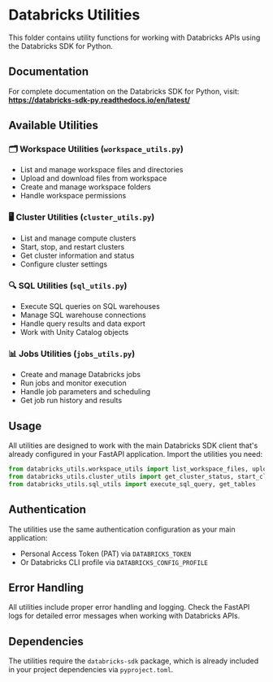 # Databricks Utilities

This folder contains utility functions for working with Databricks APIs using the Databricks SDK for Python.

## Documentation

For complete documentation on the Databricks SDK for Python, visit:
**https://databricks-sdk-py.readthedocs.io/en/latest/**

## Available Utilities

### 🗂️ Workspace Utilities (`workspace_utils.py`)
- List and manage workspace files and directories
- Upload and download files from workspace
- Create and manage workspace folders
- Handle workspace permissions

### 🖥️ Cluster Utilities (`cluster_utils.py`)
- List and manage compute clusters
- Start, stop, and restart clusters
- Get cluster information and status
- Configure cluster settings

### 🔍 SQL Utilities (`sql_utils.py`)
- Execute SQL queries on SQL warehouses
- Manage SQL warehouse connections
- Handle query results and data export
- Work with Unity Catalog objects

### 📊 Jobs Utilities (`jobs_utils.py`)
- Create and manage Databricks jobs
- Run jobs and monitor execution
- Handle job parameters and scheduling
- Get job run history and results

## Usage

All utilities are designed to work with the main Databricks SDK client that's already configured in your FastAPI application. Import the utilities you need:

```python
from databricks_utils.workspace_utils import list_workspace_files, upload_file
from databricks_utils.cluster_utils import get_cluster_status, start_cluster
from databricks_utils.sql_utils import execute_sql_query, get_tables
```

## Authentication

The utilities use the same authentication configuration as your main application:
- Personal Access Token (PAT) via `DATABRICKS_TOKEN`
- Or Databricks CLI profile via `DATABRICKS_CONFIG_PROFILE`

## Error Handling

All utilities include proper error handling and logging. Check the FastAPI logs for detailed error messages when working with Databricks APIs.

## Dependencies

The utilities require the `databricks-sdk` package, which is already included in your project dependencies via `pyproject.toml`.